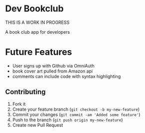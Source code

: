 Dev Bookclub
============
THIS IS A WORK IN PROGRESS

A book club app for developers

Future Features
===============
- User signs up with Github via OmniAuth
- book cover art pulled from Amazon api
- comments can include code with syntax highlighting

## Contributing

1. Fork it
2. Create your feature branch (`git checkout -b my-new-feature`)
3. Commit your changes (`git commit -am 'Added some feature'`)
4. Push to the branch (`git push origin my-new-feature`)
5. Create new Pull Request